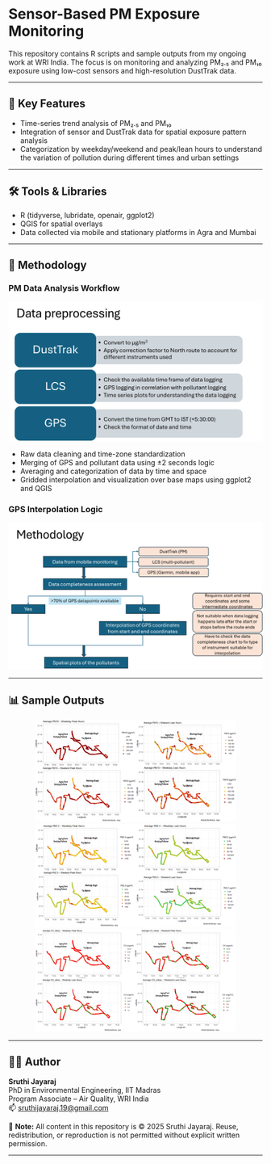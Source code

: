 # Sensor-Based PM Exposure Monitoring

This repository contains R scripts and sample outputs from my ongoing work at WRI India. The focus is on monitoring and analyzing PM₂.₅ and PM₁₀ exposure using low-cost sensors and high-resolution DustTrak data.

---

## 🔬 Key Features

- Time-series trend analysis of PM₂.₅ and PM₁₀  
- Integration of sensor and DustTrak data for spatial exposure pattern analysis  
- Categorization by weekday/weekend and peak/lean hours to understand the variation of pollution during different times and urban settings

---

## 🛠 Tools & Libraries

- R (tidyverse, lubridate, openair, ggplot2)  
- QGIS for spatial overlays  
- Data collected via mobile and stationary platforms in Agra and Mumbai

---

## 🧪 Methodology

### PM Data Analysis Workflow

<img src="Data preprocessing.png" width="650"/>

- Raw data cleaning and time-zone standardization
- Merging of GPS and pollutant data using ±2 seconds logic
- Averaging and categorization of data by time and space
- Gridded interpolation and visualization over base maps using ggplot2 and QGIS

### GPS Interpolation Logic

<img src="Methodology.png" width="600"/>

---

## 📊 Sample Outputs

<p align="center">
  <img src="PM10 monitoring.png" width="400"/>
  <img src="PM2.5 monitoring.png" width="400"/>
  <img src="CO monitoring.png" width="400"/>
</p>

---

## 👩‍🔬 Author

**Sruthi Jayaraj**  
PhD in Environmental Engineering, IIT Madras  
Program Associate – Air Quality, WRI India  
📫 sruthijayaraj.19@gmail.com  

🛑 **Note:** All content in this repository is © 2025 Sruthi Jayaraj. Reuse, redistribution, or reproduction is not permitted without explicit written permission.


---

